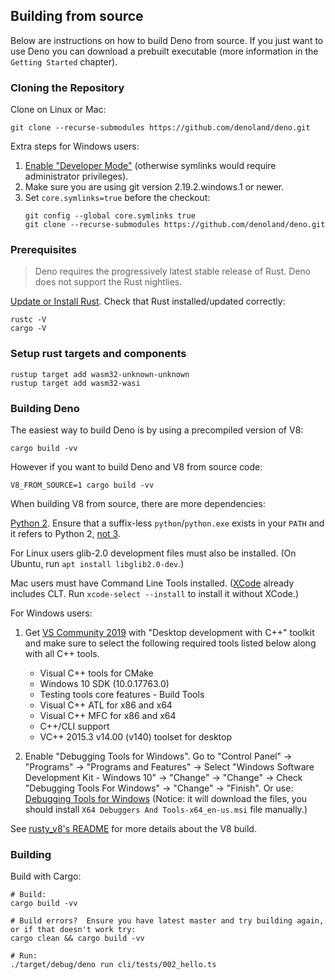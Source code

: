## Building from source

Below are instructions on how to build Deno from source. If you just want to use
Deno you can download a prebuilt executable (more information in the
`Getting Started` chapter).

### Cloning the Repository

Clone on Linux or Mac:

```shell
git clone --recurse-submodules https://github.com/denoland/deno.git
```

Extra steps for Windows users:

1. [Enable "Developer Mode"](https://www.google.com/search?q=windows+enable+developer+mode)
   (otherwise symlinks would require administrator privileges).
2. Make sure you are using git version 2.19.2.windows.1 or newer.
3. Set `core.symlinks=true` before the checkout:
   ```shell
   git config --global core.symlinks true
   git clone --recurse-submodules https://github.com/denoland/deno.git
   ```

### Prerequisites

> Deno requires the progressively latest stable release of Rust. Deno does not
> support the Rust nightlies.

[Update or Install Rust](https://www.rust-lang.org/tools/install). Check that
Rust installed/updated correctly:

```
rustc -V
cargo -V
```

### Setup rust targets and components

```shell
rustup target add wasm32-unknown-unknown
rustup target add wasm32-wasi
```

### Building Deno

The easiest way to build Deno is by using a precompiled version of V8:

```
cargo build -vv
```

However if you want to build Deno and V8 from source code:

```
V8_FROM_SOURCE=1 cargo build -vv
```

When building V8 from source, there are more dependencies:

[Python 2](https://www.python.org/downloads). Ensure that a suffix-less
`python`/`python.exe` exists in your `PATH` and it refers to Python 2,
[not 3](https://github.com/denoland/deno/issues/464#issuecomment-411795578).

For Linux users glib-2.0 development files must also be installed. (On Ubuntu,
run `apt install libglib2.0-dev`.)

Mac users must have Command Line Tools installed.
([XCode](https://developer.apple.com/xcode/) already includes CLT. Run
`xcode-select --install` to install it without XCode.)

For Windows users:

1. Get [VS Community 2019](https://www.visualstudio.com/downloads/) with
   "Desktop development with C++" toolkit and make sure to select the following
   required tools listed below along with all C++ tools.

   - Visual C++ tools for CMake
   - Windows 10 SDK (10.0.17763.0)
   - Testing tools core features - Build Tools
   - Visual C++ ATL for x86 and x64
   - Visual C++ MFC for x86 and x64
   - C++/CLI support
   - VC++ 2015.3 v14.00 (v140) toolset for desktop

2. Enable "Debugging Tools for Windows". Go to "Control Panel" → "Programs" →
   "Programs and Features" → Select "Windows Software Development Kit - Windows
   10" → "Change" → "Change" → Check "Debugging Tools For Windows" → "Change" ->
   "Finish". Or use:
   [Debugging Tools for Windows](https://docs.microsoft.com/en-us/windows-hardware/drivers/debugger/)
   (Notice: it will download the files, you should install
   `X64 Debuggers And Tools-x64_en-us.msi` file manually.)

See [rusty_v8's README](https://github.com/denoland/rusty_v8) for more details
about the V8 build.

### Building

Build with Cargo:

```shell
# Build:
cargo build -vv

# Build errors?  Ensure you have latest master and try building again, or if that doesn't work try:
cargo clean && cargo build -vv

# Run:
./target/debug/deno run cli/tests/002_hello.ts
```
